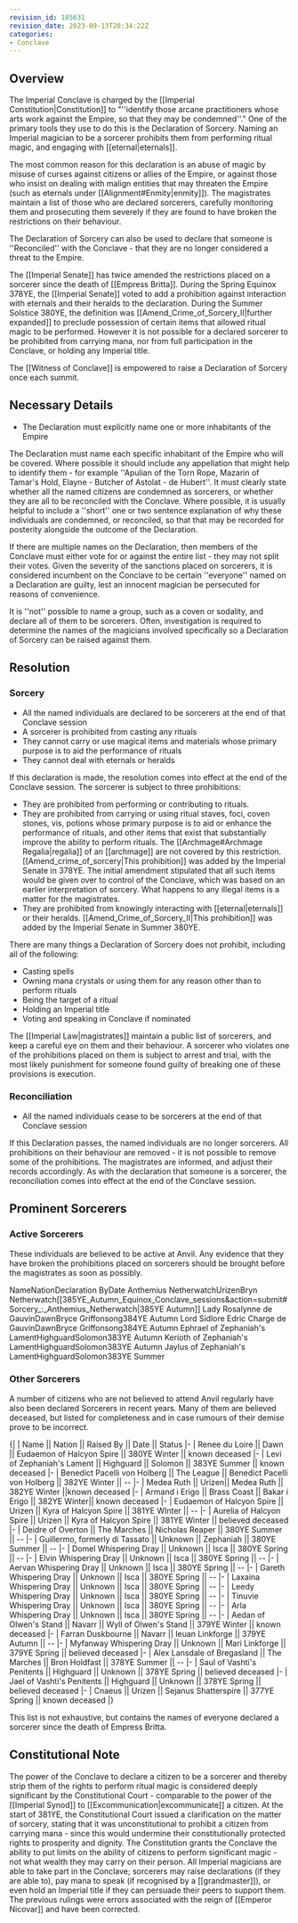 ```yaml
---
revision_id: 105631
revision_date: 2023-09-13T20:34:22Z
categories:
- Conclave
---
```




## Overview
The Imperial Conclave is charged by the [[Imperial Constitution|Constitution]] to "''identify those arcane practitioners whose arts work against the Empire, so that they may be condemned''." One of the primary tools they use to do this is the Declaration of Sorcery. Naming an Imperial magician to be a sorcerer prohibits them from performing ritual magic, and engaging with [[eternal|eternals]].

The most common reason for this declaration is an abuse of magic by misuse of curses against citizens or allies of the Empire, or against those who insist on dealing with malign entities that may threaten the Empire (such as eternals under [[Alignment#Enmity|enmity]]). The magistrates maintain a list of those who are declared sorcerers, carefully monitoring them and prosecuting them severely if they are found to have broken the restrictions on their behaviour. 

The Declaration of Sorcery can also be used to declare that someone is ''Reconciled'' with the Conclave - that they are no longer considered a threat to the Empire. 

The [[Imperial Senate]] has twice amended the restrictions placed on a sorcerer since the death of [[Empress Britta]]. During the Spring Equinox 378YE, the [[Imperial Senate]] voted to add a prohibition against interaction with eternals and their heralds to the declaration. During the Summer Solstice 380YE, the definition was  [[Amend_Crime_of_Sorcery_II|further expanded]] to preclude possession of certain items that allowed ritual magic to be performed. However it is not possible for a declared sorcerer to be prohibited from carrying mana, nor from full participation in the Conclave, or holding any Imperial title.

The [[Witness of Conclave]] is empowered to raise a Declaration of Sorcery once each summit.

## Necessary Details
* The Declaration must explicitly name one or more inhabitants of the Empire

The Declaration must name each specific inhabitant of the Empire who will be covered. Where possible it should include any appellation that might help to identify them - for example ''Apulian of the Torn Rope, Mazarin of Tamar's Hold, Elayne - Butcher of Astolat - de Hubert''. It must clearly state whether all the named citizens are condemned as sorcerers, or whether they are all to be reconciled with the Conclave. Where possible, it is usually helpful to include a ''short'' one or two sentence explanation of why these individuals are condemned, or reconciled, so that that may be recorded for posterity alongside the outcome of the Declaration.

If there are multiple names on the Declaration, then members of the Conclave must either vote for or against the entire list - they may not split their votes. Given the severity of the sanctions placed on sorcerers, it is considered incumbent on the Conclave to be certain ''everyone'' named on a Declaration are guilty, lest an innocent magician be persecuted for reasons of convenience.

It is ''not'' possible to name a group, such as a coven or sodality, and declare all of them to be sorcerers. Often, investigation is required to determine the names of the magicians involved specifically so a Declaration of Sorcery can be raised against them.

## Resolution
### Sorcery
* All the named individuals are declared to be sorcerers at the end of that Conclave session
* A sorcerer is prohibited from casting any rituals
* They cannot carry or use magical items and materials whose primary purpose is to aid the performance of rituals
* They cannot deal with eternals or heralds

If this declaration is made, the resolution comes into effect at the end of the Conclave session. The sorcerer is subject to three prohibitions:

* They are prohibited from performing or contributing to rituals.
* They are prohibited from carrying or using ritual staves, foci, coven stones, vis, potions whose primary purpose is to aid or enhance the performance of rituals, and other items that exist that substantially improve the ability to perform rituals. The [[Archmage#Archmage Regalia|regalia]] of an [[archmage]] are not covered by this restriction. [[Amend_crime_of_sorcery|This prohibition]] was added by the Imperial Senate in 378YE. The initial amendment stipulated that all such items would be given over to control of the Conclave, which was based on an earlier interpretation of sorcery. What happens to any illegal items is a matter for the magistrates.
* They are prohibited from knowingly interacting with [[eternal|eternals]] or their heralds. [[Amend_Crime_of_Sorcery_II|This prohibition]] was added by the Imperial Senate in Summer 380YE.

There are many things a Declaration of Sorcery does not prohibit, including all of the following:

* Casting spells
* Owning mana crystals or using them for any reason other than to perform rituals
* Being the target of a ritual
* Holding an Imperial title
* Voting and speaking in Conclave if nominated

The [[Imperial Law|magistrates]] maintain a public list of sorcerers, and keep a careful eye on them and their behaviour. A sorcerer who violates one of the prohibitions placed on them is subject to arrest and trial, with the most likely punishment for someone found guilty of breaking one of these provisions is execution.

### Reconciliation
* All the named individuals cease to be sorcerers at the end of that Conclave session

If this Declaration passes, the named individuals are no longer sorcerers. All prohibitions on their behaviour are removed - it is not possible to remove some of the prohibitions. The magistrates are informed, and adjust their records accordingly. As with the declaration that someone is a sorcerer, the reconciliation comes into effect at the end of the Conclave session.

## Prominent Sorcerers
### Active Sorcerers
These individuals are believed to be active at Anvil. Any evidence that they have broken the prohibitions placed on sorcerers should be brought before the magistrates as soon as possibly.

NameNationDeclaration ByDate
Anthemius NetherwatchUrizenBryn Netherwatch[[385YE_Autumn_Equinox_Conclave_sessions&action=submit#Sorcery_:_Anthemius_Netherwatch|385YE Autumn]]
Lady Rosalynne de GauvinDawnBryce Griffonsong384YE Autumn
Lord Sidlore Edric Charge de GauvinDawnBryce Griffonsong384YE Autumn
Ephrael of Zephaniah's LamentHighguardSolomon383YE Autumn
Kerioth of Zephaniah's LamentHighguardSolomon383YE Autumn
Jaylus of Zephaniah's LamentHighguardSolomon383YE Summer


### Other Sorcerers
A number of citizens who are not believed to attend Anvil regularly have also been declared Sorcerers in recent years. Many of them are believed deceased, but listed for completeness and in case rumours of their demise prove to be incorrect.

{|
| Name || Nation || Raised By || Date || Status
|-
| Renee du Loire || Dawn || Eudaemon of Halcyon Spire || 380YE Winter || known deceased
|-
| Levi of Zephaniah's Lament || Highguard || Solomon || 383YE Summer || known deceased
|-
| Benedict Pacelli von Holberg || The League || Benedict Pacelli von Holberg || 382YE Winter  ||  --
|-
| Medea Ruth || Urizen|| Medea Ruth || 382YE Winter ||known deceased
|-
| Armand i Erigo || Brass Coast || Bakar i Erigo || 382YE Winter|| known deceased
|-
| Eudaemon of Halcyon Spire || Urizen || Kyra of Halcyon Spire || 381YE WInter   ||  --
|-
| Aurelia of Halcyon Spire || Urizen || Kyra of Halcyon Spire || 381YE Winter || believed deceased
|-
| Deidre of Overton || The Marches || Nicholas Reaper || 380YE Summer   ||  --
|-
| Guillermo, formerly di Tassato || Unknown || Zephaniah  || 380YE Summer   ||  --
|-
| Domel Whispering Dray || Unknown || Isca || 380YE Spring  ||  --
|-
| Elvin Whispering Dray || Unknown || Isca || 380YE Spring  ||  --
|-
| Aervan Whispering Dray || Unknown || Isca || 380YE Spring  ||  --
|-
| Gareth Whispering Dray || Unknown || Isca || 380YE Spring  ||  --
|-
| Laxaina Whispering Dray || Unknown || Isca || 380YE Spring  ||  --
|-
| Leedy Whispering Dray || Unknown || Isca || 380YE Spring  ||  --
|-
| Tinuvie Whispering Dray || Unknown || Isca || 380YE Spring  ||  --
|-
| Arla Whispering Dray || Unknown || Isca || 380YE Spring  ||  --
|-
| Aedan of Olwen's Stand || Navarr || Wyll of Olwen's Stand || 379YE Winter ||  known deceased
|-
| Farran Duskbourne || Navarr || Ieuan Linkforge || 379YE Autumn  ||  --
|-
| Myfanway Whispering Dray || Unknown || Mari Linkforge || 379YE Spring || believed deceased
|- 
| Alex Lansdale of Bregasland || The Marches || Bron Holdfast || 378YE Summer  ||  --
|- 
| Saul of Vashti's Penitents || Highguard || Unknown || 378YE Spring || believed deceased
|- 
| Jael of Vashti's Penitents || Highguard || Unknown || 378YE Spring || believed deceased
|- 
| Cnaeus || Urizen || Sejanus Shatterspire || 377YE Spring || known deceased
|}

This list is not exhaustive, but contains the names of everyone declared a sorcerer since the death of Empress Britta.

## Constitutional Note
The power of the Conclave to declare a citizen to be a sorcerer and thereby strip them of the rights to perform ritual magic is considered deeply significant by the Constitutional Court - comparable to the power of the [[Imperial Synod]] to [[Excommunication|excommunicate]] a citizen. At the start of 381YE, the Constitutional Court issued a clarification on the matter of sorcery, stating that it was unconstitutional to prohibit a citizen from carrying mana - since this would undermine their constitutionally protected rights to prosperity and dignity. The Constitution grants the Conclave the ability to put limits on the ability of citizens to perform significant magic - not what wealth they may carry on their person. All Imperial magicians are able to take part in the Conclave; sorcerers may raise declarations (if they are able to), pay mana to speak (if recognised by a [[grandmaster]]), or even hold an Imperial title if they can persuade their peers to support them. The previous rulings were errors associated with the reign of [[Emperor Nicovar]] and have been corrected.
